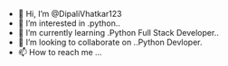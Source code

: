 - 👋 Hi, I’m @DipaliVhatkar123
- 👀 I’m interested in .python..
- 🌱 I’m currently learning .Python Full Stack Developer..
- 💞️ I’m looking to collaborate on ..Python Devloper.
- 📫 How to reach me ...

<!---
DipaliVhatkar123/DipaliVhatkar123 is a ✨ special ✨ repository because its `README.md` (this file) appears on your GitHub profile.
You can click the Preview link to take a look at your changes.
--->
